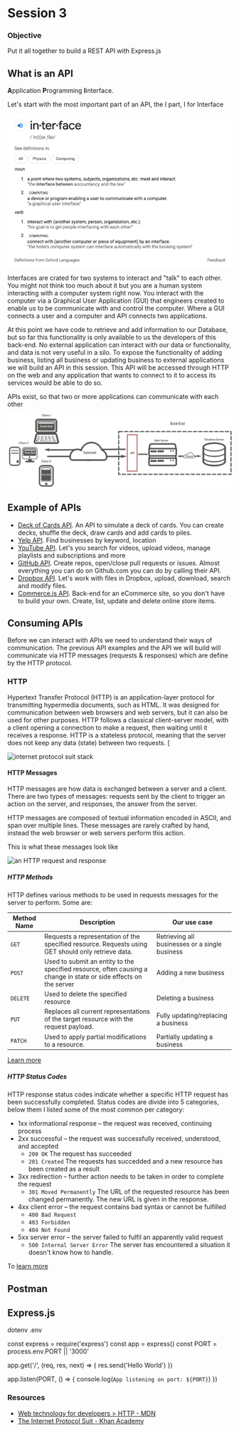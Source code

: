 # Session 3

### Objective

Put it all together to build a REST API with Express.js

## What is an API

**A**pplication **P**rogramming **I**interface. 

Let's start with the most important part of an API, the I part, I for Interface

![dictionary definition of interface](./assets/interface-definition.png)

Interfaces are crated for two systems to interact and "talk" to each other. You might not think too much about it but you are a human system interacting with a computer system right now. You interact with the computer via a Graphical User Application (GUI) that engineers created to enable us to be communicate with and control the computer. Where a GUI connects a user and a computer and API connects two applications.

At this point we have code to retrieve and add information to our Database, but so far this functionality is only available to us the developers of this back-end. No external application can interact with our data or functionality, and data is not very useful in a silo. To expose the functionality of adding business, listing all business or updating business to external applications we will build an API in this session. This API will be accessed through HTTP on the web and any application that wants to connect to it to access its services would be able to do so.

APIs exist, so that two or more applications can communicate with each other

![diagram of a client-server API](./assets/api-diagram.png)

## Example of APIs

* [Deck of Cards API](https://deckofcardsapi.com/). An API to simulate a deck of cards. You can create decks, shuffle the deck, draw cards and add cards to piles.
* [Yelp API](https://www.yelp.com/developers/documentation/v3). Find businesses by keyword, location
* [YouTube API](https://developers.google.com/youtube/v3). Let's you search for videos, upload videos, manage playlists and subscriptions and more
* [GitHub API](https://docs.github.com/en/rest). Create repos, open/close pull requests or issues. Almost everything you can do on Github.com you can do by calling their API.
* [Dropbox API](https://www.dropbox.com/developers/documentation/http/documentation). Let's work with files in Dropbox, upload, download, search and modify files.
* [Commerce.js API](https://commercejs.com/docs/api/?shell#introduction). Back-end for an eCommerce site, so you don't have to build your own. Create, list, update and delete online store items.

## Consuming APIs

Before we can interact with APIs we need to understand their ways of communication. The previous API examples and the API we will build will communicate via HTTP messages (requests & responses) which are define by the HTTP protocol.

### HTTP

Hypertext Transfer Protocol (HTTP) is an application-layer protocol for transmitting hypermedia documents, such as HTML. It was designed for communication between web browsers and web servers, but it can also be used for other purposes. HTTP follows a classical client-server model, with a client opening a connection to make a request, then waiting until it receives a response. HTTP is a stateless protocol, meaning that the server does not keep any data (state) between two requests. [

![internet protocol suit stack](https://cdn.kastatic.org/ka-perseus-images/6a0cd3a5b7e709c2f637c959ba98705ad21e4e3c.svg)

#### HTTP Messages

HTTP messages are how data is exchanged between a server and a client. There are two types of messages: requests sent by the client to trigger an action on the server, and responses, the answer from the server.

HTTP messages are composed of textual information encoded in ASCII, and span over multiple lines. These messages are rarely crafted by hand, instead the web browser or web servers perform this action.

This is what these messages look like

![an HTTP request and response](https://developer.mozilla.org/en-US/docs/Web/HTTP/Messages/httpmsgstructure2.png)

##### HTTP Methods

HTTP defines various methods to be used in requests messages for the server to perform. Some are:

| Method Name | Description                                                                                                       | Our use case                                   |
| ----------- | ----------------------------------------------------------------------------------------------------------------- | ---------------------------------------------- |
| `GET`       | Requests a representation of the specified resource. Requests using GET should only retrieve data.                | Retrieving all businesses or a single business |
| `POST`      | Used to submit an entity to the specified resource, often causing a change in state or side effects on the server | Adding a new business                          |
| `DELETE`    | Used to delete the specified resource                                                                             | Deleting a business                            |
| `PUT`       | Replaces all current representations of the target resource with the request payload.                             | Fully updating/replacing a business            |
| `PATCH`     | Used to apply partial modifications to a resource.                                                                | Partially updating a business                  |

[Learn more](https://developer.mozilla.org/en-US/docs/Web/HTTP/Methods)

##### HTTP Status Codes

HTTP response status codes indicate whether a specific HTTP request has been successfully completed. Status codes are divide into 5 categories, below them I listed some of the most common per category:

* 1xx informational response – the request was received, continuing process
* 2xx successful – the request was successfully received, understood, and accepted
  * `200 OK` The request has succeeded
  * `201 Created` The requests has succedded and a new resource has been created as a result
* 3xx redirection – further action needs to be taken in order to complete the request
  * `301 Moved Permanently` The URL of the requested resource has been changed permanently. The new URL is given in the response.
* 4xx client error – the request contains bad syntax or cannot be fulfilled
  * `400 Bad Request`
  * `403 Forbidden`
  * `404 Not Found`
* 5xx server error – the server failed to fulfil an apparently valid request
  * `500 Internal Server Error` The server has encountered a situation it doesn't know how to handle.

To [learn more](https://developer.mozilla.org/en-US/docs/Web/HTTP/Status)

## Postman

## Express.js

dotenv .env



const express = require('express')
const app = express()
const PORT = process.env.PORT || '3000'

app.get('/', (req, res, next) => {
  res.send('Hello World')
})

app.listen(PORT, () => {
  console.log(`App listening on port: ${PORT}`)
})

### Resources

* [Web technology for developers > HTTP - MDN](https://developer.mozilla.org/en-US/docs/Web/HTTP)
* [The Internet Protocol Suit - Khan Academy](https://www.khanacademy.org/computing/computers-and-internet/xcae6f4a7ff015e7d:the-internet/xcae6f4a7ff015e7d:the-internet-protocol-suite/a/the-internet-protocols#main-content)
